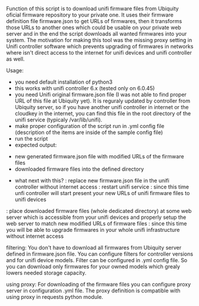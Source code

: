 Function of this script is to download unifi firmware files from Ubiquity oficial firmware repository to your private one.
It uses their firmware definition file firmware.json to get URLs of firmwares, then it transforms those URLs to another ones which could be usable on your private web server and in the end the script downloads all wanted firmwares into your system.
The motivation for making this tool was the missing proxy setting in Unifi controller software which prevents upgrading of firmwares in networks where isn't direct access to the internet for unifi devices and unifi controller as well.

Usage:
- you need default installation of python3
- this works with unifi controller 6.x (tested only on 6.0.45)
- you need Unifi original firmware.json file (I was not able to find proper URL of this file at Ubiquity yet). It is reguraly updated by controller from Ubiquity server, so if you have another unifi controller in internet or the cloudkey in the internet, you can find this file in the root directory of the unifi service (typicaly /var/lib/unifi).
- make proper configuration of the script run in .yml config file (description of the items are inside of the sample config file)
- run the script
- expected output:
* new generated firmware.json file with modified URLs of the firmware files
* downloaded firmware files into the defined directory

- what next with this?
: replace new firmware.json file in the unifi controller without internet access
: restart unifi service
: since this time unfi controller will start present your new URLs of unifi firmware files to unifi devices

: place downloaded firmware files (whole dedicated directory) at some web server which is accessible from your unifi devices and properly setup the web server to match new modified URLs of firmware files
: since this time you will be able to upgrade firmwares in your whole unifi infrastructure without internet access

filtering:
You don't have to download all firmwares from Ubiquity server defined in firmware.json file. You can configure filters for controller versions and for unifi device models. Filter can be configured in .yml config file. So you can download only firmwares for your owned models which grealy lowers needed storage capacity.

using proxy:
For downloading of the firmware files you can configure proxy server in configuration .yml file. The proxy definition is compatible with using proxy in requests python module.
